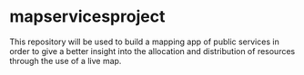 # mapservicesproject
This repository will be used to build a mapping app of public services in order to give a better insight into the allocation and distribution of resources through the use of a live map.
